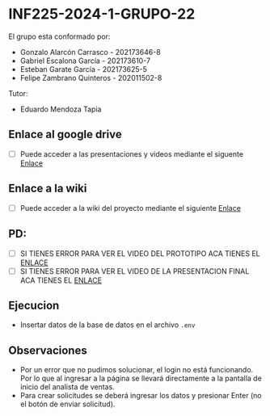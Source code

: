 # INF225-2024-1-GRUPO-22

El grupo esta conformado por:

- Gonzalo Alarcón Carrasco - 202173646-8
- Gabriel Escalona García - 202173610-7
- Esteban Garate García - 202173625-5
- Felipe Zambrano Quinteros - 202011502-8

Tutor:

- Eduardo Mendoza Tapia

## Enlace al google drive 

- [ ] Puede acceder a las presentaciones y videos mediante el siguente [Enlace](https://drive.google.com/drive/u/1/folders/1DgSoD1QuFWdBfqW_4tpXK3UlSR17Jblc)

## Enlace a la wiki 

- [ ] Puede acceder a la wiki del proyecto mediante el siguiente [Enlace](https://gitlab.inf.utfsm.cl/christian.ossa/inf236-2023-2-grupo-17/-/wikis/home)

## PD:

- [ ] SI TIENES ERROR PARA VER EL VIDEO DEL PROTOTIPO ACA TIENES EL [ENLACE](https://youtu.be/FTMEfhhxwbE)
- [ ] SI TIENES ERROR PARA VER EL VIDEO DE LA PRESENTACION FINAL ACA TIENES EL [ENLACE](https://youtu.be/iKofXnM9Mso)

## Ejecucion

- Insertar datos de la base de datos en el archivo `.env`

## Observaciones

- Por un error que no pudimos solucionar, el login no está funcionando. Por lo que al ingresar a la página se llevará directamente a la pantalla de inicio del analista de ventas.
- Para crear solicitudes se deberá ingresar los datos y presionar Enter (no el botón de enviar solicitud).
